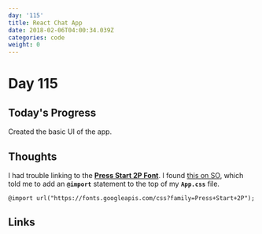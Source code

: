 ```yaml
---
day: '115'
title: React Chat App
date: 2018-02-06T04:00:34.039Z
categories: code
weight: 0
---
```

# Day 115

## Today's Progress

Created the basic UI of the app. 

## Thoughts

I had trouble linking to the [**Press Start 2P Font**](https://fonts.google.com/specimen/Press+Start+2P). I found [this on SO](https://stackoverflow.com/a/47733243/270847), which told me to add an **`@import`** statement to the top of my **`App.css`** file. 
```
@import url("https://fonts.googleapis.com/css?family=Press+Start+2P");
```

## Links
